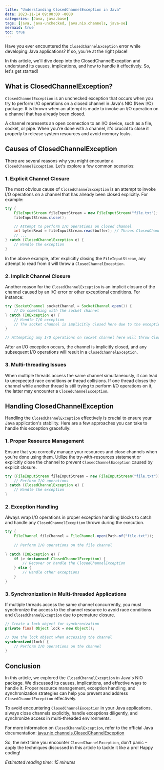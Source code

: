 ```yaml
---
title: "Understanding ClosedChannelException in Java"
date: 2023-11-14 09:00:00 -0000
categories: [Java, java.base]
tags: [java, java-unchecked, java.nio.channels, java-se]
mermaid: true
toc: true
---
```



Have you ever encountered the `ClosedChannelException` error while developing Java applications? If so, you're at the right place!

In this article, we'll dive deep into the ClosedChannelException and understand its causes, implications, and how to handle it effectively. So, let's get started!

## What is ClosedChannelException?

`ClosedChannelException` is an unchecked exception that occurs when you try to perform I/O operations on a closed channel in Java's NIO (New I/O) package. It is thrown when an attempt is made to invoke an I/O operation on a channel that has already been closed.

A channel represents an open connection to an I/O device, such as a file, socket, or pipe. When you're done with a channel, it's crucial to close it properly to release system resources and avoid memory leaks.

## Causes of ClosedChannelException

There are several reasons why you might encounter a `ClosedChannelException`. Let's explore a few common scenarios:

### 1. Explicit Channel Closure

The most obvious cause of `ClosedChannelException` is an attempt to invoke I/O operations on a channel that has already been closed explicitly. For example:

```java
try {
    FileInputStream fileInputStream = new FileInputStream("file.txt");
    fileInputStream.close();

    // Attempt to perform I/O operations on closed channel
    int bytesRead = fileInputStream.read(buffer); // Throws ClosedChannelException
    // ...
} catch (ClosedChannelException e) {
    // Handle the exception
}
```

In the above example, after explicitly closing the `FileInputStream`, any attempt to read from it will throw a `ClosedChannelException`.

### 2. Implicit Channel Closure

Another reason for the `ClosedChannelException` is an implicit closure of the channel caused by an I/O error or other exceptional conditions. For instance:

```java
try (SocketChannel socketChannel = SocketChannel.open()) {
    // Do something with the socket channel
} catch (IOException e) {
    // Handle I/O exception
    // The socket channel is implicitly closed here due to the exception
}

// Attempting any I/O operations on socket channel here will throw ClosedChannelException
```

After an I/O exception occurs, the channel is implicitly closed, and any subsequent I/O operations will result in a `ClosedChannelException`.

### 3. Multi-threading Issues

When multiple threads access the same channel simultaneously, it can lead to unexpected race conditions or thread collisions. If one thread closes the channel while another thread is still trying to perform I/O operations on it, the latter may encounter a `ClosedChannelException`.

## Handling ClosedChannelException

Handling the `ClosedChannelException` effectively is crucial to ensure your Java application's stability. Here are a few approaches you can take to handle this exception gracefully:

### 1. Proper Resource Management

Ensure that you correctly manage your resources and close channels when you're done using them. Utilize the try-with-resources statement or explicitly close the channel to prevent `ClosedChannelException` caused by explicit closure.

```java
try (FileInputStream fileInputStream = new FileInputStream("file.txt")) {
    // Perform I/O operations
} catch (ClosedChannelException e) {
    // Handle the exception
}
```

### 2. Exception Handling

Always wrap I/O operations in proper exception handling blocks to catch and handle any `ClosedChannelException` thrown during the execution.

```java
try {
    FileChannel fileChannel = FileChannel.open(Path.of("file.txt"));
    
    // Perform I/O operations on the file channel
    
} catch (IOException e) {
    if (e instanceof ClosedChannelException) {
        // Recover or handle the ClosedChannelException
    } else {
        // Handle other exceptions
    }
}
```

### 3. Synchronization in Multi-threaded Applications

If multiple threads access the same channel concurrently, you must synchronize the access to the channel resource to avoid race conditions and `ClosedChannelException` due to premature closure.

```java
// Create a lock object for synchronization
private final Object lock = new Object();

// Use the lock object when accessing the channel
synchronized(lock) {
    // Perform I/O operations on the channel
}
```

## Conclusion

In this article, we explored the `ClosedChannelException` in Java's NIO package. We discussed its causes, implications, and effective ways to handle it. Proper resource management, exception handling, and synchronization strategies can help you prevent and address `ClosedChannelException` effectively.

To avoid encountering `ClosedChannelException` in your Java applications, always close channels explicitly, handle exceptions diligently, and synchronize access in multi-threaded environments.

For more information on `ClosedChannelException`, refer to the official Java documentation: [java.nio.channels.ClosedChannelException](https://docs.oracle.com/javase/10/docs/api/java/nio/channels/ClosedChannelException.html)

So, the next time you encounter `ClosedChannelException`, don't panic – apply the techniques discussed in this article to tackle it like a pro! Happy coding!

*Estimated reading time: 15 minutes*